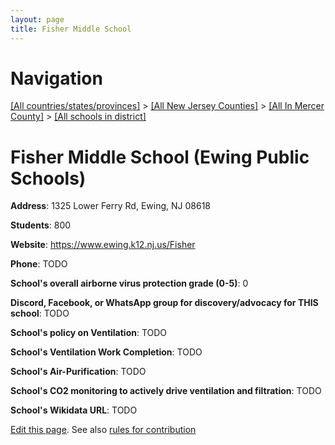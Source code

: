 ```yaml
---
layout: page
title: Fisher Middle School
---
```

# Navigation

[[All countries/states/provinces]](../../../..) > [[All New Jersey Counties]](../../..) > [[All In Mercer County]](../..) > [[All schools in district]](..)

# Fisher Middle School (Ewing Public Schools)

**Address**: 1325 Lower Ferry Rd, Ewing, NJ 08618

**Students**: 800

**Website**: <https://www.ewing.k12.nj.us/Fisher>

**Phone**: TODO

**School's overall airborne virus protection grade (0-5)**: 0

**Discord, Facebook, or WhatsApp group for discovery/advocacy for THIS school**: TODO

**School's policy on Ventilation**: TODO

**School's Ventilation Work Completion**: TODO

**School's Air-Purification**: TODO

**School's CO2 monitoring to actively drive ventilation and filtration**: TODO

**School's Wikidata URL**: TODO


[Edit this page](https://github.com/ventilate-schools/NJ/edit/main/./Mercer/Ewing_Public_Schools/Fisher_Middle_School.md). See also [rules for contribution](../../../contribution-rules/)